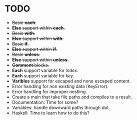 # TODO

* ~~Basic **each**.~~
* ~~**Else** support within **each**.~~
* ~~Basic **with**.~~
* ~~**Else** support within **with**.~~
* ~~Basic **if**.~~
* ~~**Else** support within **if**.~~
* ~~Basic **unless**.~~
* ~~**Else** support within **unless**.~~
* ~~**Comment** blocks.~~
* **Each** support variable for *index*.
* **Each** support variable for *key*.
* **Varibles** support for escaped and none escaped content.
* Error handling for non existing data (KeyError).
* Error handling for improper nestling.
* Create a main that take file paths and compiles to a result.
* Documentation: Time for some?
* Variables: handle downward paths through dot.
* Haskell: Time to learn how to do this?
